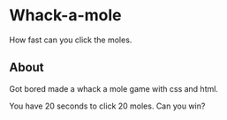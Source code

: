 # Whack-a-mole
How fast can you click the moles.

## About
Got bored made a whack a mole game with css and html. 

You have 20 seconds to click 20 moles. Can you win?
